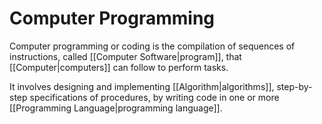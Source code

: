 # Computer Programming
Computer programming or coding is the compilation of sequences of instructions, called [[Computer Software|program]], that [[Computer|computers]] can follow to perform tasks.

It involves designing and implementing [[Algorithm|algorithms]], step-by-step specifications of procedures, by writing code in one or more [[Programming Language|programming language]].